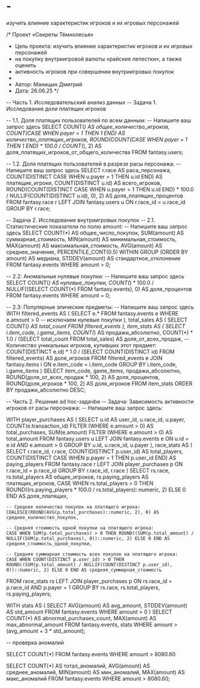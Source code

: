 # -
изучить влияние характеристик игроков и их игровых персонажей 

/* Проект «Секреты Тёмнолесья»
 * Цель проекта: изучить влияние характеристик игроков и их игровых персонажей 
 * на покупку внутриигровой валюты «райские лепестки», а также оценить 
 * активность игроков при совершении внутриигровых покупок
 * 
 * Автор: Маницын Дмитрий
 * Дата: 26.06.25
*/

-- Часть 1. Исследовательский анализ данных
-- Задача 1. Исследование доли платящих игроков

-- 1.1. Доля платящих пользователей по всем данным:
-- Напишите ваш запрос здесь
SELECT
    COUNT(*) AS общее_количество_игроков,
    COUNT(CASE WHEN payer = 1 THEN 1 END) AS количество_платящих_игроков,
    ROUND(COUNT(CASE WHEN payer = 1 THEN 1 END) * 100.0 / COUNT(*), 2) AS доля_платящих_игроков_от_общего_количества
FROM fantasy.users;

-- 1.2. Доля платящих пользователей в разрезе расы персонажа:
-- Напишите ваш запрос здесь
SELECT
    r.race AS раса_персонажа,
    COUNT(DISTINCT CASE WHEN u.payer = 1 THEN u.id END) AS платящие_игроки,
    COUNT(DISTINCT u.id) AS всего_игроков,
    ROUND(COUNT(DISTINCT CASE WHEN u.payer = 1 THEN u.id END) * 100.0 / NULLIF(COUNT(DISTINCT u.id), 0), 2) AS доля_платящих_процентов
FROM fantasy.race r
LEFT JOIN fantasy.users u ON r.race_id = u.race_id
GROUP BY r.race;

-- Задача 2. Исследование внутриигровых покупок
-- 2.1. Статистические показатели по полю amount:
-- Напишите ваш запрос здесь
SELECT
    COUNT(*) AS общее_число_покупок,
    SUM(amount) AS суммарная_стоимость,
    MIN(amount) AS минимальная_стоимость,
    MAX(amount) AS максимальная_стоимость,
    AVG(amount) AS среднее_значение,
    PERCENTILE_CONT(0.5) WITHIN GROUP (ORDER BY amount) AS медиана,
    STDDEV(amount) AS стандартное_отклонение
FROM fantasy.events
WHERE amount > 0;

-- 2.2: Аномальные нулевые покупки:
-- Напишите ваш запрос здесь
SELECT
    COUNT(*) AS нулевые_покупки,
    COUNT(*) * 100.0 / NULLIF((SELECT COUNT(*) FROM fantasy.events), 0) AS доля_процентов
FROM fantasy.events
WHERE amount = 0;

-- 2.3: Популярные эпические предметы:
-- Напишите ваш запрос здесь
WITH filtered_events AS (
    SELECT e.*
    FROM fantasy.events e
    WHERE e.amount > 0 -- исключаем нулевые покупки
),
total_sales AS (
    SELECT COUNT(*) AS total_count
    FROM filtered_events
),
item_stats AS (
    SELECT
        i.item_code,
        i.game_items,
        COUNT(*) AS продажи_абсолютно,
        COUNT(*) * 1.0 / (SELECT total_count FROM total_sales) AS доля_от_всех_продаж,
        -- Количество уникальных игроков, купивших этот предмет:
        COUNT(DISTINCT e.id) * 1.0 / (SELECT COUNT(DISTINCT id) FROM filtered_events) AS доля_игроков
    FROM filtered_events e
    JOIN fantasy.items i ON e.item_code = i.item_code
    GROUP BY i.item_code, i.game_items
)
SELECT 
    item_code,
    game_items,
    продажи_абсолютно,
    ROUND(доля_от_всех_продаж * 100, 2) AS доля_процентов,
    ROUND(доля_игроков * 100, 2) AS доля_игроков
FROM item_stats
ORDER BY продажи_абсолютно DESC;

-- Часть 2. Решение ad hoc-задачbи
-- Задача: Зависимость активности игроков от расы персонажа:
-- Напишите ваш запрос здесь:

WITH player_purchases AS (
    SELECT
        u.id AS user_id,
        u.race_id,
        u.payer,
        COUNT(e.transaction_id) FILTER (WHERE e.amount > 0) AS total_purchases,
        SUM(e.amount) FILTER (WHERE e.amount > 0) AS total_amount
    FROM fantasy.users u
    LEFT JOIN fantasy.events e ON u.id = e.id AND e.amount > 0
    GROUP BY u.id, u.race_id, u.payer
),
race_stats AS (
    SELECT
        r.race_id,
        r.race,
        COUNT(DISTINCT p.user_id) AS total_players,
        COUNT(DISTINCT CASE WHEN p.payer = 1 THEN p.user_id END) AS paying_players
    FROM fantasy.race r
    LEFT JOIN player_purchases p ON r.race_id = p.race_id
    GROUP BY r.race_id, r.race
)
SELECT
    rs.race,
    rs.total_players AS общее_игроков,
    rs.paying_players AS платящих_игроков,
    CASE WHEN rs.total_players > 0 THEN ROUND((rs.paying_players * 100.0 / rs.total_players)::numeric, 2) ELSE 0 END AS доля_платящих,
    
    -- Среднее количество покупок на платящего игрока:
    COALESCE(ROUND(AVG(p.total_purchases)::numeric, 2), 0) AS среднее_количество_покупок,
    
    -- Средняя стоимость одной покупки на платящего игрока:
    CASE WHEN SUM(p.total_purchases) > 0 THEN ROUND((SUM(p.total_amount) / NULLIF(SUM(p.total_purchases), 0))::numeric, 2) ELSE 0 END AS средняя_стоимость_одной_покупки,
    
    -- Средняя суммарная стоимость всех покупок на платящего игрока:
    CASE WHEN COUNT(DISTINCT p.user_id) > 0 THEN ROUND((SUM(p.total_amount) / NULLIF(COUNT(DISTINCT p.user_id), 0))::numeric, 2) ELSE 0 END AS средняя_суммарная_стоимость
FROM race_stats rs
LEFT JOIN player_purchases p ON rs.race_id = p.race_id AND p.payer = 1
GROUP BY rs.race, rs.total_players, rs.paying_players;



WITH stats AS (
  SELECT 
    AVG(amount) AS avg_amount,
    STDDEV(amount) AS std_amount
  FROM fantasy.events 
  WHERE amount > 0
)
SELECT
  COUNT(*) AS abnormal_purchases_count,
  MAX(amount) AS max_abnormal_amount
FROM fantasy.events, stats
WHERE amount > (avg_amount + 3 * std_amount);

-- проверка аномалий 

SELECT COUNT(*) 
FROM fantasy.events 
WHERE amount > 8080.60

SELECT 
    COUNT(*) AS тотал_аномалий,
    AVG(amount) AS среднее_аномалий,
    MIN(amount) AS мин_аномалий,
    MAX(amount) AS макс_аномалий
FROM fantasy.events
WHERE amount > 8080.60;



